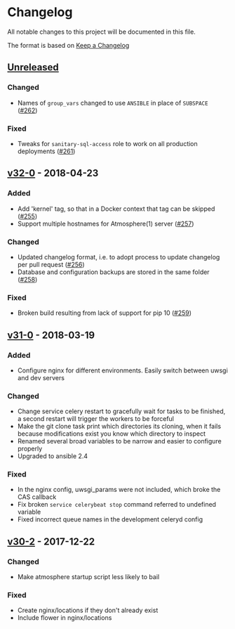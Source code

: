 # Changelog
All notable changes to this project will be documented in this file.

The format is based on [Keep a Changelog](http://keepachangelog.com/en/1.0.0/)

<!--
## [<exact release including patch>](<github compare url>) - <release date in YYYY-MM-DD>
### Added
  - <summary of new features>

### Changed
  - <for changes in existing functionality>

### Deprecated
  - <for soon-to-be removed features>

### Removed
  - <for now removed features>

### Fixed
  - <for any bug fixes>

### Security
  - <in case of vulnerabilities>
-->

## [Unreleased](https://github.com/cyverse/clank/compare/v32-0...HEAD)
### Changed
- Names of `group_vars` changed to use `ANSIBLE` in place of `SUBSPACE` ([#262](https://github.com/cyverse/clank/pull/262))

### Fixed
- Tweaks for `sanitary-sql-access` role to work on all production deployments ([#261](https://github.com/cyverse/clank/pull/261))

## [v32-0](https://github.com/cyverse/clank/compare/v31-0...v32-0) - 2018-04-23
### Added
  - Add 'kernel' tag, so that in a Docker context that tag can be skipped ([#255](https://github.com/cyverse/clank/pull/255))
  - Support multiple hostnames for Atmosphere(1) server ([#257](https://github.com/cyverse/clank/pull/257))

### Changed
  - Updated changelog format, i.e. to adopt process to update changelog per pull request ([#256](https://github.com/cyverse/clank/pull/256))
  - Database and configuration backups are stored in the same folder ([#258](https://github.com/cyverse/clank/pull/258))

### Fixed
  - Broken build resulting from lack of support for pip 10 ([#259](https://github.com/cyverse/clank/pull/259))

## [v31-0](https://github.com/cyverse/clank/compare/v30-2...v31-0) - 2018-03-19
### Added
  - Configure nginx for different environments. Easily switch between uwsgi
    and dev servers

### Changed
  - Change service celery restart to gracefully wait for tasks to be finished,
    a second restart will trigger the workers to be forceful
  - Make the git clone task print which directories its cloning, when it fails
    because modifications exist you know which directory to inspect
  - Renamed several broad variables to be narrow and easier to configure
    properly
  - Upgraded to ansible 2.4

### Fixed
  - In the nginx config, uwsgi_params were not included, which broke the CAS
    callback
  - Fix broken `service celerybeat stop` command referred to undefined
    variable
  - Fixed incorrect queue names in the development celeryd config

## [v30-2](https://github.com/cyverse/clank/compare/v29-1...v30-2) - 2017-12-22
### Changed
  - Make atmosphere startup script less likely to bail

### Fixed
  - Create nginx/locations if they don't already exist
  - Include flower in nginx/locations

